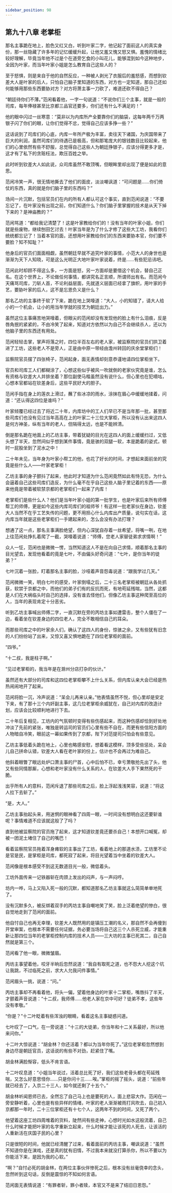 ```yaml
---
sidebar_position: 98
---
```


## 第九十八章 **老掌柜**

那名主事跪在地上，脸色又红又白，听到叶家二字，他记起了面前这人的真实身份，那一丝隐藏了许多年的记忆缓缓升起，让他又羞又愧又怒又惧。羞愧的情绪比较好理解，毕竟当年他不过是个在道旁乞食的小叫花儿，能够混到如今这种地步，全因为叶家，而当年叶家小姐是怎么教育自己这些人的？

至于怒惧，则是来自于他的自然反应，一种被人剥光了衣服后的羞怒感，而想到钦差大人是叶家的后人，只怕自己脑子里知道的东西，对方也一定知道，那自己还如何能够用那些东西要胁对方？对方将萧主事一刀砍了，难道还砍不得自己？

“朝廷待你们不薄。”范闲看着他，一字一句说道：“不说你们三个主事，就是一般的司库，每年俸禄甚至比京都三品官还要多，你们还有什么不满足的！”

他的眼中闪过一丝寒意：“莫非以为内库所产全要靠你们的脑袋，这每年两千万两银子闪了你们的眼，让你们觉得不忿，觉得自己应该多挣一些？”

这话说到了司库们的心底，内库一年所产极为丰富，卖往天下诸国，为庆国带来了巨大的利润，虽然司库们的待遇已是极高，但和那笔庞大的银钱数目比较起来，他们的心里依然有些不舒服，总觉得自己这些人为朝廷挣银子，应该分得更多才是，这才有了私下的贪赃枉法，欺压百姓之举。

此时听到钦差大人如此说，众司库虽然不敢顶嘴，但眼眸里却出现了便是如此的意思。

范闲冷笑一声，很无情地撕去了他们的面皮，淡淡嘲讽道：“可问题是……你们倚仗的东西，真的就是你们脑子里的东西吗？”

场间一片沉默，包括官员们在内的所有人都认可这个事实，直到范闲说道：“不要忘记了，在叶家没有出现之前，你们知道什么？你们脑子里掌握的技术是从天下掉下来的？是神庙教的？”

范闲骂道：“都给我记清楚了！这是叶家教给你们的！没有当年的叶家小姐，你们就是些废物，继续刨田乞讨去！叶家当年是为了什么才修了这些大工坊，我看你们统统都忘记了！当着本官的面，还想用叶家教给你们的东西来要胁本官，你们要不要脸？知不知耻？”

他身后的官员们面面相觑，虽然朝廷早就不追究叶家的事情，小范大人的身世也是渐渐为天下人知晓，可是这么光明正大地叶家叶家说着，终是……有些犯忌讳吧。

范闲此时却顾不得这么多，一方面是怒，另一方面却是要借这个机会，替自己正名。在这个世界上，不论做任何事情，都讲究名正言顺，所谓师出有名。而范闲今天痛骂司库，刀斩人首，不论利益层面，先就道义层面已经拿了旗帜，用叶家的手艺，要胁叶家的后人，这不是忘恩负义是什么？

那名乙坊的主事终于软了下来，跪在地上哭嚎道：“大人，小的知错了，请大人给小的一个机会，让小的用当年学就的技艺为朝廷出力。”

虽然这位主事痛苦地哭嚎着，但眼尖的范闲却没有发现他的脸上有什么泪痕，反是唇角抿的紧紧的，不由冷笑了起来，知道对方依然以为自己不会继续杀人，还以为他脑子里的东西还有用处。

范闲轻轻击掌，掌声将落之时，四位半百左右的老人家，被监察院的官员们拱卫着进了工坊，这些老人不是旁人，正是由中原一带经由澹州转回的庆余堂掌柜们！

监察院官员摆了四张椅子，范闲起身，面无表情却刻意恭谨地请四位掌柜坐下。

官员和司库工人们都糊涂了，心想这些似乎被风一吹就倒的老家伙究竟是谁，怎么有资格与钦差大人并排坐着？那位副使马楷虽然没有说什么，但心里也在犯嘀咕，心想本官都站在钦差身后，这些平民好大的胆子。

范闲手指在身上的莲衣上滑过，蘸了些冰凉的雨水，涂抹在眉心中缓缓地揉着，问道：“还认得这四位是谁吗？”

叶家倾覆已经过去了将近二十年，内库坊中的工人们早已不是当年那一批，甚至那些司库们也没有见过当年高高在上的叶家二十三位大掌柜，所以没有认出来这四人是何方神圣，纵有当年的老人，但隔得太远，也是不能辨清。

倒是那名跪在地面上的乙坊主事，带着犹疑的目光在这四人的面上缓缓扫过，又低头想了半天，忽然间似乎想到某件事情，竟是骇的双腿一软，本是跪着的姿式，顿时一屁股坐到了泥水之中！

二十年未见，当年身为叶家小帮工的他，也花了好长的时间，才想起来面前坐的究竟是些什么人——叶家老掌柜！

乙坊主事的身子颤抖了起来，他此时才知道为什么范闲竟然如此有恃无恐，为什么会逼着自己这些司库们造反，为什么毫不在乎自己这些人脑子里记着的东西——原来他竟是带着被软禁京都的老掌柜们一起来了内库！

老掌柜们是些什么人？他们是当年叶家小姐的第一批学生，也是叶家后来所有师傅帮工的师傅，更是如今这些内库司库们的祖师爷！有这样一批老家伙在身边，钦差大人当然不在乎工艺失传的问题，更不用担心什么内库出产质量，说句实在话，这内库当年就是这些老掌柜们一手建起来的，怎么会没有办法打理？

想通了这一点，那名主事满脸绝望，但内心深犹自存着一丝希望，将嘴一咧，在地上往范闲处挣扎着爬了一截，哭嚎着说道：“师傅，您老人家替徒弟求求情啊！”

众人一怔，范闲也是微微一愣，当然知道这人不是在向自己求情，顺着那名主事的目光望去，发现他看着的竟是七叶，不由偏头好奇问道：“七叶，是你当年的徒弟？”

七叶沉着一张脸，盯着那名主事的脸，沙哑着声音怨毒说道：“跟我学过几天。”

范闲微微一笑，明白七叶的感受，叶家倒塌之后，二十三名老掌柜被朝廷从各处抓获，软禁于京都之中，而他们的弟子们有的反抗而死，有地苟延残喘，当然，这都是人们在大祸临头时自己的选择，没有谁去怪他们，但像乙坊主事这种爬至高位的人，当年的表现肯定十分恶劣。

听到乙坊主事喊出师傅二字，一直沉默在旁的丙坊主事如遭雷击，整个人僵在了一边，看着坐在钦差身边的四位老人，完全不敢相信自己的耳朵。

而那些司库之中的叶家余人们，确认了这四人的身份，惊骇之余，又有些犹有旧念的人们纷纷站了出来，又惊又喜又惧地跪在了四位老掌柜的面前。

“四爷。”

“十二叔，我是柱子啊。”

“见过老掌柜的，我当年是在滁州分店打杂的伙计。”

虽然还有大部分的司库和这四位老掌柜攀不上什么关系，但内库认亲大会已经是热热闹闹地开了起来。

范闲将脸一沉，冷声说道：“呆会儿再来认亲。”他表情虽然不悦，但心里却是安定下来，有了那十三个内奸副主事，这几位老掌柜余威犹在，自己对内库的改造计划，应该会比较顺利地进行下去。

二十年后复相见，工坊内的气氛顿时变得有些伤感起来，而这种伤感却恰到好处地冲淡了先前的紧张，唯独是转运司的官员们心里有些不自在，而更有些信阳方面的人物暗自冷笑，眼前这一幕如果传到了京都，陛下对范提司只怕会有些意见。

乙坊主事低着头跪在地上，心里也略感安慰，想着看这模样，顶多受些惩处，呆会儿自己拼命认错，钦差大人看在老叶家的份上，估计也不会再过为难自己。

他斜着眼瞥了眼远处炉口萧主事的尸首，心中后怕不已，幸亏萧敬抢先出了头，他又有些同情那厮，心想和老叶家没有什么关系的人，在钦差大人手下果然死的干脆。

出乎所有人的意料，范闲斥退了那些司库之后，脸上浮起浅浅笑容，说道：“将这人拉下去斩了。”

“是，大人。”

乙坊主事抬起头来，用迷惘的眼神看了四周一眼，一时间没有想明白这还要斩谁呢？事情难道不应该就这般了了吗？

直到他被监察院的官员拖了起来，这才知道钦差竟还要杀自己！本想开口喊冤，却被一团泥土堵住了自己的嘴巴！

看着监察院官员拖着浑身瘫软的主事出了工坊，看着地上的那道水渍，工坊里不论是官是民，是掌柜是司库，都死寂了起来，将目光望着当中坐着的钦差大人。

范闲像是根本感受不到这无数道目光一般，微低着头。

工坊外面传来一记铁器斩在肉颈上发出的闷声，与一声闷哼。

坊内一哗，马上又陷入死一般的沉默，都知道那名乙坊主事就这么简简单单地死了。

没有沉默多久，被反绑着双手的丙坊主事自嘲地笑了笑，脸上泛着绝望的惨白，很自觉地走到了范闲的面前。

他自忖自己也再无幸理，钦差大人既然用的是镇压工潮的名义，那自然不会再傻到开堂审案，也根本不需要任何证据，务必要当场将自己这三个人杀死立威，才能重新让那四位当年的老掌柜控制内库的技术人员——三大坊的主事已死其二，自己自然就是第三个。

范闲看了他一眼，微微皱眉。

丙坊主事望着他，咬牙半晌后忽然说道：“我自有取死之道，也不怨大人挖这个坑让我跳，不过临死之前，求大人允我问件事情。”

范闲眉头一挑，说道：“问。”

丙坊主事却不再看着他，将头一偏，望着他身边的叶家十二掌柜，嘴唇抖了半天，才颤着声音说道：“十二叔，我师傅……他老人家在京中可好？徒弟不孝，这些年没有孝敬。”

“你是？”十二叶眨着有些浑浊的眼睛，看着这名主事疑惑问道。

七叶叹了一口气，在一旁说道：“十三的大徒弟，你当年和十二关系最好，所以他来问你。”

十二叶大惊说道：“胡金林？你还活着？都以为当年你死了。”这位老掌柜忽然想到身边尽是朝廷官员，这话说的有些不对劲，赶紧住了嘴。

胡金林满脸惭容，低头不肯言语。

十二叶叹息道：“小姐当年说过，活着总比死了好，我们这些老骨头都在苟延残喘，又怎么好意思怪你……只是你问十三……唉。”掌柜的摇了摇头，说道：“前些年就已经去了，入京二十三人，如今就还剩了十五个。”

胡金林听闻恩师已去，全然忘了自己马上也是要死的人，面上悲容大作。范闲在一旁安静听着，心里也是有些异样的情绪，叶家的老人渐渐被雨打风吹去，自己初入京都那一年时，二十三位掌柜还有十七个人，这两年不到的时间，又死了两个。

他望着这座工坊四周堆着的货料，陡然间有些走神，心想时光如水这般流着，自己什么时候才能把叶家的名字重新立起来，什么时候才能让该死的人死去，让该活的人重新活在庆国子民的心里？

只是很短的时间，他就已经清醒了过来，看着面前的丙坊主事，嘲讽说道：“虽然不知道你是在演戏，还是真的犹有旧情，不过我本来就没打算杀你，所以不要以为你能活下来，是因为我的心软。”

“啊？”自忖必死的胡金林，在两位主事伙伴惨死之后，根本没有丝毫侥幸的念头，忽然听到这句话，反倒是震惊的不知如何言语。

范闲面无表情说道：“有罪者斩，罪小者赎，本官又不是来了结旧日恩怨。”

